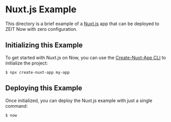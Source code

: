 # Nuxt.js Example

This directory is a brief example of a [Nuxt.js](https://nuxtjs.org) app that can be deployed to ZEIT Now with zero configuration.

## Initializing this Example

To get started with Nuxt.js on Now, you can use the [Create-Nuxt-App CLI](https://www.npmjs.com/package/create-nuxt-app) to initialize the project:

```shell
$ npx create-nuxt-app my-app
```

## Deploying this Example

Once initialized, you can deploy the Nuxt.js example with just a single command:

```shell
$ now
```
